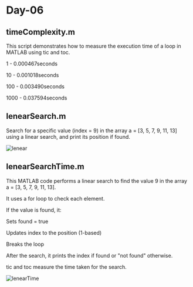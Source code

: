 # Day-06

## timeComplexity.m ##

This script demonstrates how to measure the execution time of a loop in MATLAB using tic and toc.

1 - 0.000467seconds

10 - 0.001018seconds

100 - 0.003490seconds

1000 - 0.037594seconds


## lenearSearch.m ##
Search for a specific value (index = 9) in the array a = [3, 5, 7, 9, 11, 13] using a linear search, and print its position if found.

![lenear](https://github.com/user-attachments/assets/d5f8be3f-3baa-4aa1-97aa-dc5c4e732d31)

## lenearSearchTime.m ##

This MATLAB code performs a linear search to find the value 9 in the array a = [3, 5, 7, 9, 11, 13].

It uses a for loop to check each element.

If the value is found, it:

Sets found = true

Updates index to the position (1-based)

Breaks the loop

After the search, it prints the index if found or "not found" otherwise.

tic and toc measure the time taken for the search.

![lenearTime](https://github.com/user-attachments/assets/bb35979f-f8b8-4730-a86d-88f193159f48)


